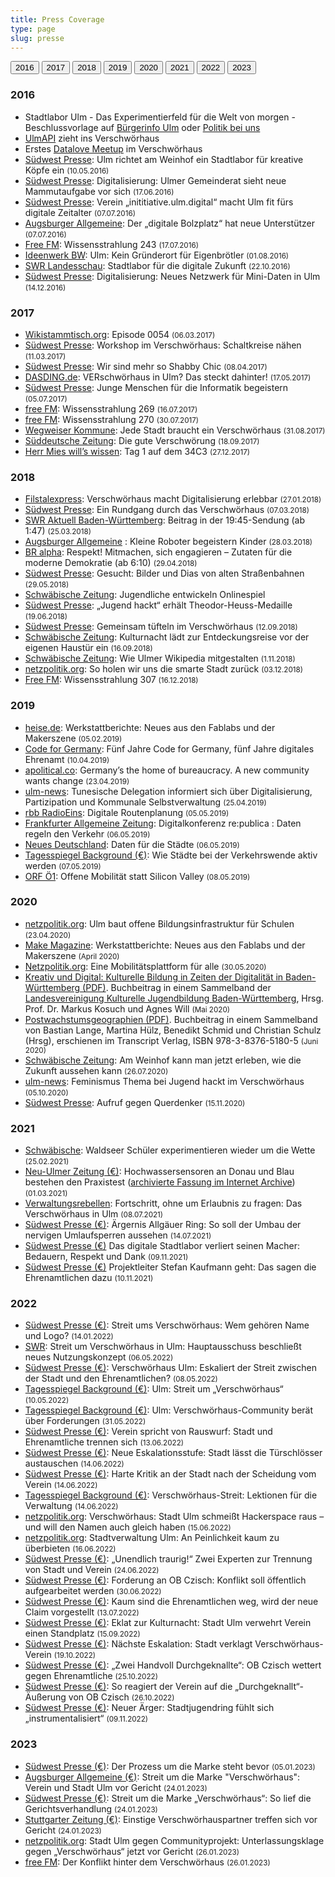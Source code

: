 ```yaml
---
title: Press Coverage
type: page
slug: presse
---
```


[<button>2016</button>](#2016)
[<button>2017</button>](#2017)
[<button>2018</button>](#2018)
[<button>2019</button>](#2019)
[<button>2020</button>](#2020)
[<button>2021</button>](#2021)
[<button>2022</button>](#2022)
[<button>2023</button>](#2023)

### 2016

  * Stadtlabor Ulm - Das Experimentierfeld für die Welt von morgen - Beschlussvorlage auf [Bürgerinfo Ulm][6] oder [Politik bei uns][7]
  * [UlmAPI][8] zieht ins Verschwörhaus
  * Erstes [Datalove Meetup][9] im Verschwörhaus
  * [Südwest Presse][10]: Ulm richtet am Weinhof ein Stadtlabor für kreative Köpfe ein <small>(10.05.2016)</small>
  * [Südwest Presse][11]: Digitalisierung: Ulmer Gemeinderat sieht neue Mammutaufgabe vor sich <small>(17.06.2016)</small>
  * [Südwest Presse][12]: Verein &#8222;inititiative.ulm.digital&#8220; macht Ulm fit fürs digitale Zeitalter <small>(07.07.2016)</small>
  * [Augsburger Allgemeine][13]: Der „digitale Bolzplatz“ hat neue Unterstützer <small>(07.07.2016)</small>
  * [Free FM][14]: Wissensstrahlung 243 <small>(17.07.2016)</small>
  * [Ideenwerk BW][15]: Ulm: Kein Gründerort für Eigenbrötler <small>(01.08.2016)</small>
  * [SWR Landesschau][16]: Stadtlabor für die digitale Zukunft <small>(22.10.2016)</small>
  * [Südwest Presse][17]: Digitalisierung: Neues Netzwerk für Mini-Daten in Ulm <small>(14.12.2016)</small>

### 2017

  * [Wikistammtisch.org][18]: Episode 0054 <small>(06.03.2017)</small>
  * [Südwest Presse][19]: Workshop im Verschwörhaus: Schaltkreise nähen <small>(11.03.2017)</small>
  * [Südwest Presse][20]: Wir sind mehr so Shabby Chic <small>(08.04.2017)</small>
  * [DASDING.de][21]: VERschwörhaus in Ulm? Das steckt dahinter! <small>(17.05.2017)</small>
  * [Südwest Presse][22]: Junge Menschen für die Informatik begeistern <small>(05.07.2017)</small>
  * [free FM][23]: Wissensstrahlung 269 <small>(16.07.2017)</small>
  * [free FM][24]: Wissensstrahlung 270 <small>(30.07.2017)</small>
  * [Wegweiser Kommune][25]: Jede Stadt braucht ein Verschwörhaus <small>(31.08.2017)</small>
  * [Süddeutsche Zeitung][26]: Die gute Verschwörung <small>(18.09.2017)</small>
  * [Herr Mies will&#8217;s wissen][27]: Tag 1 auf dem 34C3 <small>(27.12.2017)</small>

### 2018

  * [Filstalexpress][28]: Verschwörhaus macht Digitalisierung erlebbar <small>(27.01.2018)</small>
  * [Südwest Presse][49]: Ein Rundgang durch das Verschwörhaus <small>(07.03.2018)</small>
  * [SWR Aktuell Baden-Württemberg][29]: Beitrag in der 19:45-Sendung (ab 1:47) <small>(25.03.2018)</small>
  * [Augsburger Allgemeine][30] : Kleine Roboter begeistern Kinder <small>(28.03.2018)</small>
  * [BR alpha][31]: Respekt! Mitmachen, sich engagieren – Zutaten für die moderne Demokratie (ab 6:10) <small>(29.04.2018)</small>
  * [Südwest Presse][32]: Gesucht: Bilder und Dias von alten Straßenbahnen <small>(29.05.2018)</small>
  * [Schwäbische Zeitung][33]: Jugendliche entwickeln Onlinespiel
  * [Südwest Presse][34]: &#8222;Jugend hackt&#8220; erhält Theodor-Heuss-Medaille <small>(19.06.2018)</small>
  * [Südwest Presse][35]: Gemeinsam tüfteln im Verschwörhaus <small>(12.09.2018)</small>
  * [Schwäbische Zeitung][36]: Kulturnacht lädt zur Entdeckungsreise vor der eigenen Haustür ein <small>(16.09.2018)</small>
  * [Schwäbische Zeitung][37]: Wie Ulmer Wikipedia mitgestalten <small>(1.11.2018)</small>
  * [netzpolitik.org][38]: So holen wir uns die smarte Stadt zurück <small>(03.12.2018)</small>
  * [Free FM][39]: Wissensstrahlung 307 <small>(16.12.2018)</small>

### 2019

  * [heise.de][40]: Werkstattberichte: Neues aus den Fablabs und der Makerszene <small>(05.02.2019)</small>
  * [Code for Germany][41]: Fünf Jahre Code for Germany, fünf Jahre digitales Ehrenamt <small>(10.04.2019)</small>
  * [apolitical.co][42]: Germany’s the home of bureaucracy. A new community wants change <small>(23.04.2019)</small>
  * [ulm-news][43]: Tunesische Delegation informiert sich über Digitalisierung, Partizipation und Kommunale Selbstverwaltung <small>(25.04.2019)</small>
  * [rbb RadioEins][44]: Digitale Routenplanung <small>(05.05.2019)</small>
  * [Frankfurter Allgemeine Zeitung][45]: Digitalkonferenz re:publica : Daten regeln den Verkehr <small>(06.05.2019)</small>
  * [Neues Deutschland][46]: Daten für die Städte <small>(06.05.2019)</small>
  * [Tagesspiegel Background (€)][47]: Wie Städte bei der Verkehrswende aktiv werden <small>(07.05.2019)</small>
  * [ORF Ö1][48]: Offene Mobilität statt Silicon Valley <small>(08.05.2019)</small>

### 2020
  * [netzpolitik.org][51]: Ulm baut offene Bildungsinfrastruktur für Schulen <small>(23.04.2020)</small>
  * [Make Magazine][53]: Werkstattberichte: Neues aus den Fablabs und der Makerszene <small>(April 2020)</small>
  * [Netzpolitik.org][54]: Eine Mobilitätsplattform für alle <small>(30.05.2020)</small>
  * [Kreativ und Digital: Kulturelle Bildung in Zeiten der Digitalität in Baden-Württemberg (PDF)][55]. Buchbeitrag in einem Sammelband der [Landesvereinigung Kulturelle Jugendbildung Baden-Württemberg][56], Hrsg. Prof. Dr. Markus Kosuch und Agnes Will <small>(Mai 2020)</small>
  * [Postwachstumsgeographien (PDF)][57]. Buchbeitrag in einem Sammelband von Bastian Lange, Martina Hülz, Benedikt Schmid und Christian Schulz (Hrsg), erschienen im Transcript Verlag, ISBN 978-3-8376-5180-5 <small>(Juni 2020)</small>
  * [Schwäbische Zeitung][50]: Am Weinhof kann man jetzt erleben, wie die Zukunft aussehen kann <small>(26.07.2020)</small>
  * [ulm-news][52]: Feminismus Thema bei Jugend hackt im Verschwörhaus <small>(05.10.2020)</small>
  * [Südwest Presse][58]: Aufruf gegen Querdenker <small>(15.11.2020)</small>

### 2021
  * [Schwäbische][59]: Waldseer Schüler experimentieren wieder um die Wette <small>(25.02.2021)</small>
  * [Neu-Ulmer Zeitung (€)][60]: Hochwassersensoren an Donau und Blau bestehen den Praxistest ([archivierte Fassung im Internet Archive][61]) <small>(01.03.2021)</small>
  * [Verwaltungsrebellen][62]: Fortschritt, ohne um Erlaubnis zu fragen: Das Verschwörhaus in Ulm <small>(08.07.2021)</small>
  * [Südwest Presse (€)][63]: Ärgernis Allgäuer Ring: So soll der Umbau der nervigen Umlaufsperren aussehen <small>(14.07.2021)</small>
  * [Südwest Presse (€)][64] Das digitale Stadtlabor verliert seinen Macher: Bedauern, Respekt und Dank <small>(09.11.2021)</small>
  * [Südwest Presse (€)][65] Projektleiter Stefan Kaufmann geht: Das sagen die Ehrenamtlichen dazu <small>(10.11.2021)</small>

### 2022
  * [Südwest Presse (€)][66]: Streit ums Verschwörhaus: Wem gehören Name und Logo? <small>(14.01.2022)</small>
  * [SWR][67]: Streit um Verschwörhaus in Ulm: Hauptausschuss beschließt neues Nutzungskonzept <small>(06.05.2022)</small>
  * [Südwest Presse (€)][68]: Verschwörhaus Ulm: Eskaliert der Streit zwischen der Stadt und den Ehrenamtlichen? <small>(08.05.2022)</small>
  * [Tagesspiegel Background (€)][69]: Ulm: Streit um „Verschwörhaus“ <small>(10.05.2022)</small>
  * [Tagesspiegel Background (€)][70]: Ulm: Verschwörhaus-Community berät über Forderungen <small>(31.05.2022)</small>
  * [Südwest Presse (€)][71]: Verein spricht von Rauswurf: Stadt und Ehrenamtliche trennen sich <small>(13.06.2022)</small>
  * [Südwest Presse (€)][88]: Neue Eskalationsstufe: Stadt lässt die Türschlösser austauschen  <small>(14.06.2022)</small>
  * [Südwest Presse (€)][72]: Harte Kritik an der Stadt nach der Scheidung vom Verein <small>(14.06.2022)</small>
  * [Tagesspiegel Background (€)][90]: Verschwörhaus-Streit: Lektionen für die Verwaltung  <small>(14.06.2022)</small>
  * [netzpolitik.org][87]: Verschwörhaus: Stadt Ulm schmeißt Hackerspace raus – und will den Namen auch gleich haben <small>(15.06.2022)</small>
  * [netzpolitik.org][86]: Stadtverwaltung Ulm: An Peinlichkeit kaum zu überbieten <small>(16.06.2022)</small>
  * [Südwest Presse (€)][73]: „Unendlich traurig!“ Zwei Experten zur Trennung von Stadt und Verein <small>(24.06.2022)</small>
  * [Südwest Presse (€)][89]: Forderung an OB Czisch: Konflikt soll öffentlich aufgearbeitet werden  <small>(30.06.2022)</small>
  * [Südwest Presse (€)][74]: Kaum sind die Ehrenamtlichen weg, wird der neue Claim vorgestellt <small>(13.07.2022)</small>
  * [Südwest Presse (€)][75]: Eklat zur Kulturnacht: Stadt Ulm verwehrt Verein einen Standplatz <small>(15.09.2022)</small>
  * [Südwest Presse (€)][76]: Nächste Eskalation: Stadt verklagt Verschwörhaus-Verein <small>(19.10.2022)</small>
  * [Südwest Presse (€)][77]: „Zwei Handvoll Durchgeknallte“: OB Czisch wettert gegen Ehrenamtliche <small>(25.10.2022)</small>
  * [Südwest Presse (€)][78]: So reagiert der Verein auf die „Durchgeknallt“-Äußerung von OB Czisch <small>(26.10.2022)</small>
  * [Südwest Presse (€)][79]: Neuer Ärger: Stadtjugendring fühlt sich „instrumentalisiert“ <small>(09.11.2022)</small>
  
### 2023
  * [Südwest Presse (€)][80]: Der Prozess um die Marke steht bevor <small>(05.01.2023)</small>
  * [Augsburger Allgemeine (€)][81]: Streit um die Marke "Verschwörhaus": Verein und Stadt Ulm vor Gericht
<small>(24.01.2023)</small>
  * [Südwest Presse (€)][82]: Streit um die Marke „Verschwörhaus“: So lief die Gerichtsverhandlung <small>(24.01.2023)</small>
  * [Stuttgarter Zeitung (€)][83]: Einstige Verschwörhauspartner treffen sich vor Gericht <small>(24.01.2023)</small>
  * [netzpolitik.org][84]: Stadt Ulm gegen Communityprojekt: Unterlassungsklage gegen „Verschwörhaus“ jetzt vor Gericht <small>(26.01.2023)</small>
  * [free FM][85]: Der Konflikt hinter dem Verschwörhaus <small>(26.01.2023)</small>


 [6]: http://buergerinfo.ulm.de/vo0050.php?__kvonr=4507
 [7]: https://politik-bei-uns.de/paper/571961b01ae6a03d37ecbbac
 [8]: http://www.ulmapi.de/news/2016/07/10/weinhof9.html
 [9]: http://www.meetup.com/de-DE/datalove-OK-Lab-Ulm/events/232411270/
 [10]: http://www.swp.de/3826555
 [11]: http://www.swp.de/3884928
 [12]: http://www.swp.de/3914382
 [13]: http://www.augsburger-allgemeine.de/neu-ulm/Der-digitale-Bolzplatz-hat-neue-Unterstuetzer-id38373467.html
 [14]: https://www.freefm.de/programm/wissensstrahlung/wissensstrahlung-17072016
 [15]: http://www.ideenwerkbw.de/ulm-standortportraet/
 [16]: http://www.swr.de/landesschau-aktuell/bw/ulm/ulmer-it-nachwuchs-stadtlabor-fuer-die-digitale-zukunft/-/id=1612/did=18357564/nid=1612/1wzjy9a/index.html
 [17]: http://www.swp.de/ulm/lokales/ulm_neu_ulm/Digitalisierung_-Neues-Netzwerk-fuer-Mini-Daten-in-Ulm-14169539.html
 [18]: https://wikistammtisch.org/wikistammtisch-episode-0054-mit-stefan-kaufmann/
 [19]: http://www.swp.de/ulm/lokales/ulm_neu_ulm/schaltkreise-naehen-14579542.html
 [20]: http://www.swp.de/ulm/lokales/ulm_neu_ulm/shabby-chic-im-verschwoerhaus-14758890.html
 [21]: https://www.dasding.de/ulm/Verschwoerhaus-Ulm/-/id=995166/nid=995166/did=1241604/14agkam/index.html
 [22]: http://www.swp.de/ulm/lokales/ulm_neu_ulm/kollegiaten-lernen-code-15364752.html
 [23]: https://www.freefm.de/programm/wissensstrahlung/wissensstrahlung-16072017
 [24]: https://www.freefm.de/programm/wissensstrahlung/wissensstrahlung-30072017
 [25]: https://blog.wegweiser-kommune.de/allgemein/jede-stadt-braucht-ein-verschwoerhaus-wie-in-ulm
 [26]: http://www.sueddeutsche.de/wirtschaft/smart-city-die-guten-nerds-1.3671440
 [27]: https://mies.me/2017/12/27/herr-mies-sagtwat-tag-1-auf-dem-34c3/
 [28]: https://filstalexpress.de/lokalnachrichten/64010/
 [29]: https://www.ardmediathek.de/tv/SWR-Aktuell-Baden-W%C3%BCrttemberg/Sendung-19-45-Uhr/SWR-Baden-W%C3%BCrttemberg/Video?bcastId=254078&documentId=51122336
 [30]: https://www.augsburger-allgemeine.de/neu-ulm/Kleine-Roboter-begeistern-Kinder-id50757506.html
 [31]: https://www.br.de/mediathek/video/respekt-29042018-mitmachen-sich-engagieren-zutaten-fuer-die-moderne-demokratie-av:5ab3d4a44001e50018939daf
 [32]: https://www.swp.de/suedwesten/staedte/ulm/gesucht_-bilder-und-dias-von-alten-strassenbahnen-26844278.html
 [33]: https://www.schwaebische.de/landkreis/alb-donau-kreis/ulm_video,-jugendliche-entwickeln-onlinespiel-_vidid,146976.html
 [34]: https://www.swp.de/suedwesten/staedte/ulm/_jugend-hackt_-erhaelt-theodor-heuss-medaille-27006564.html
 [35]: https://www.swp.de/suedwesten/staedte/ulm/gemeinsam-tuefteln-im-verschwoerhaus-27622024.html
 [36]: https://www.schwaebische.de/landkreis/alb-donau-kreis/ulm_artikel,-kulturnacht-l%C3%A4dt-zur-entdeckungsreise-vor-der-eigenen-haust%C3%BCr-ein-_arid,10933590.html
 [37]: https://www.schwaebische.de/landkreis/alb-donau-kreis/ulm_artikel,-wie-ulmer-wikipedia-mitgestalten-_arid,10957310.html
 [38]: https://netzpolitik.org/2018/so-holen-wir-uns-die-smarte-stadt-zurueck/
 [39]: https://www.freefm.de/artikel/wissensstrahlung-16122018
 [40]: https://www.heise.de/make/meldung/Werkstattberichte-Neues-aus-den-Fablabs-und-der-Makerszene-4267257.html
 [41]: https://codefor.de/blog/Fuenf-Jahre-Code-for-Germany.html
 [42]: https://apolitical.co/solution_article/germanys-the-home-of-bureaucracy-a-new-community-wants-change/
 [43]: https://www.ulm-news.de/weblog/ulm-news/view/dt/3/article/69118/Tunesische_Delegation_informiert_sich_-uuml-ber_Digitalisierung-_Partizipation_und_Kommunale_Selbstverwaltung.html
 [44]: https://www.radioeins.de/programm/sendungen/die_sonntagsfahrer/_/mobilitaet-auf-der-re-publica-digitale-routenplanung--.html
 [45]: https://www.faz.net/aktuell/feuilleton/debatten/auf-der-re-publica-geht-es-um-mobilitaet-von-morgen-16173786.html
 [46]: https://www.neues-deutschland.de/artikel/1118110.re-publica-daten-fuer-die-staedte.html
 [47]: https://background.tagesspiegel.de/wie-staedte-bei-der-verkehrswende-aktiv-werden
 [48]: https://oe1.orf.at/player/20190508/552826
 [49]: https://www.swp.de/suedwesten/staedte/ulm/ein-rundgang-durch-das-verschwoerhaus-24942072.html
 [50]: https://www.schwaebische.de/landkreis/alb-donau-kreis/ulm_artikel,-am-weinhof-kann-man-jetzt-erleben-wie-die-zukunft-aussehen-kann-_arid,11250291.html
 [51]: https://netzpolitik.org/2020/ulm-baut-offene-bildungsinfrastruktur-fuer-schulen/
 [52]: https://www.ulm-news.de/weblog/ulm-news/view/dt/3/article/77002/Feminismus_Thema_bei_Jugend_hackt_im_Verschwoerhaus.html
 [53]: https://www.heise.de/make/meldung/Werkstattberichte-Neues-aus-den-Fablabs-und-der-Makerszene-4668641.html
 [54]: https://netzpolitik.org/2020/eine-mobilitaetsplattform-fuer-alle/
 [55]: https://www.lkjbw.de/fileadmin/editorial-content/service/publikationen/Lkj_kreativ-und_digital.pdf
 [56]: https://www.lkjbw.de/
 [57]: https://www.transcript-verlag.de/media/pdf/5f/e5/bc/oa9783839451809OCJA5aUknEGts.pdf
 [58]: https://www.swp.de/suedwesten/staedte/ulm/corona-ulm-protest-gegen-querdenker-aufruf-gegen-querdenker-53123996.html
 [59]: https://www.schwaebische.de/landkreis/landkreis-ravensburg/bad-waldsee_artikel,-waldseer-schueler-experimentieren-wieder-um-die-wette-_arid,11333233.html
 [60]: https://www.augsburger-allgemeine.de/neu-ulm/Hochwassersensoren-an-Donau-und-Blau-bestehen-den-Praxistest-id59156486.html
 [61]: https://web.archive.org/web/20210302105134/https://www.augsburger-allgemeine.de/neu-ulm/Hochwassersensoren-an-Donau-und-Blau-bestehen-den-Praxistest-id59156486.html
 [62]: https://verwaltungsrebellen.de/verschwoerhaus-in-ulm/
 [63]: https://www.swp.de/suedwesten/staedte/neu-ulm/radfahren-in-neu-ulm-aergernis-allgaeuer-ring_-so-soll-der-umbau-der-nervigen-umlaufsperren-aussehen-58161009.html 
 [64]: https://www.swp.de/lokales/ulm/verschwoerhaus-ulm-das-digitale-stadtlabor-verliert-seinen-macher_-bedauern_-respekt-und-dank-60715829.html
 [65]: https://www.swp.de/lokales/ulm/verschwoerhaus-ulm-projektleiter-stefan-kaufmann-geht_-das-sagen-die-ehrenamtlichen-dazu-60735219.html
 [66]: https://www.swp.de/lokales/ulm/digitales-ulm-streit-ums-verschwoerhaus_-wem-gehoeren-name-und-logo_-62043943.html
 [67]: https://www.swr.de/swraktuell/baden-wuerttemberg/ulm/neues-nutzungskonzept-fuer-verschwoerhaus-ulm-100.html
 [68]: https://www.swp.de/lokales/ulm/verschwoerhaus-ulm-eskaliert-der-streit-zwischen-der-stadt-und-den-ehrenamtlichen_-64277005.html
 [69]: https://background.tagesspiegel.de/smart-city/ulm-streit-um-verschwoerhaus
 [70]: https://background.tagesspiegel.de/smart-city/ulm-verschwoerhaus-community-beraet-ueber-forderungen
 [71]: https://www.swp.de/lokales/ulm/verschwoerhaus-ulm-verein-spricht-von-rauswurf_-stadt-und-ehrenamtliche-trennen-sich-64927531.html
 [72]: https://www.swp.de/lokales/ulm/verschwoerhaus-ulm-harte-kritik-an-der-stadt-nach-der-scheidung-vom-verein-64945119.html
 [73]: https://www.swp.de/lokales/ulm/verschwoerhaus-ulm-interview-_unendlich-traurig_-zwei-experten-zur-trennung-von-stadt-und-verein-65131267.html
 [74]: https://www.swp.de/lokales/ulm/verschwoerhaus-ulm-kaum-sind-die-ehrenamtlichen-weg_-wird-der-neue-claim-vorgestellt-65454393.html
 [75]: https://www.swp.de/lokales/ulm/verschwoerhaus-ulm-eklat-zur-kulturnacht_-stadt-ulm-verwehrt-verein-einen-standplatz-66560729.html
 [76]: https://www.swp.de/lokales/ulm/verschwoerhaus-ulm-naechste-eskalation_-stadt-verklagt-verschwoerhaus-verein-67155699.html
 [77]: https://www.swp.de/lokales/ulm/verschwoerhaus-ulm-_zwei-handvoll-durchgeknallte_-ob-czisch-wettert-gegen-ehrenamtliche-67261239.html
 [78]: https://www.swp.de/lokales/ulm/verschwoerhaus-ulm-so-reagiert-der-verein-auf-die-_durchgeknallt_-aeusserung-von-ob-czisch-67263313.html
 [79]: https://www.swp.de/lokales/ulm/verschwoerhaus-ulm-neuer-aerger_-stadtjugendring-fuehlt-sich-_instrumentalisiert_-67513789.html
 [80]: https://www.swp.de/lokales/ulm/verschwoerhaus-ulm-der-prozess-um-die-marke-steht-bevor-68308605.html
 [81]: https://www.augsburger-allgemeine.de/neu-ulm/ulm-stuttgart-klage-streit-um-die-marke-verschwoerhaus-verein-und-stadt-ulm-vor-gericht-id65280756.html
 [82]: https://www.swp.de/lokales/ulm/verschwoerhaus-ulm-streit-um-die-marke-_verschwoerhaus_-so-lief-die-gerichtsverhandlung-68813955.html
 [83]: https://www.stuttgarter-zeitung.de/inhalt.verschwoerhaus-in-ulm-einstige-verschwoerhaus-partner-treffen-sich-vor-gericht.b00ce682-acf8-4f43-bf50-72a8b94e3d5f.html
 [84]: https://netzpolitik.org/2023/stadt-ulm-gegen-communityprojekt-unterlassungsklage-gegen-verschwoerhaus-jetzt-vor-gericht/
 [85]: https://www.freefm.de/artikel/der-konflikt-hinter-dem-verschw%C3%B6rhaus
 [86]: https://netzpolitik.org/2022/stadtverwaltung-ulm-an-peinlichkeit-kaum-zu-ueberbieten/
 [87]: https://netzpolitik.org/2022/verschwoerhaus-stadt-ulm-schmeisst-hackerspace-raus-und-will-den-namen-auch-gleich-haben/
 [88]: https://www.swp.de/lokales/ulm/verschwoerhaus-ulm-neue-eskalationsstufe_-stadt-laesst-die-tuerschloesser-austauschen-64946689.
 [89]: https://www.swp.de/lokales/ulm/verschwoerhaus-ulm-forderung-an-ob-czisch_-konflikt-soll-oeffentlich-aufgearbeitet-werden-65234983.html
 [90]: https://background.tagesspiegel.de/smart-city/verschwoerhaus-streit-lektionen-fuer-die-verwaltung
